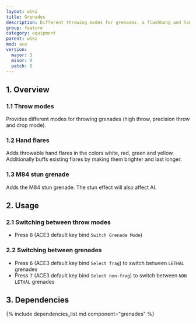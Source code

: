 ```yaml
---
layout: wiki
title: Grenades
description: Different throwing modes for grenades, a flashbang and hand flares.
group: feature
category: equipment
parent: wiki
mod: ace
version:
  major: 3
  minor: 0
  patch: 0
---
```


## 1. Overview

### 1.1 Throw modes
Provides different modes for throwing grenades (high throw, precision throw and drop mode).

### 1.2 Hand flares
Adds throwable hand flares in the colors white, red, green and yellow. Additionally buffs existing flares by making them brighter and last longer.

### 1.3 M84 stun grenade
Adds the M84 stun grenade. The stun effect will also affect AI.

## 2. Usage

### 2.1 Switching between  throw modes
- Press <kbd>8</kbd> (ACE3 default key bind `Switch Grenade Mode`)

### 2.2 Switching between grenades
- Press <kbd>6</kbd> (ACE3 default key bind `Select frag`) to switch between `LETHAL` grenades
- Press <kbd>7</kbd> (ACE3 default key bind `Select non-frag`) to switch between `NON LETHAL` grenades

## 3. Dependencies

{% include dependencies_list.md component="grenades" %}
